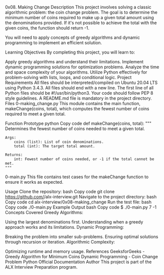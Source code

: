 0x08. Making Change
Description
This project involves solving a classic algorithmic problem: the coin change problem. The goal is to determine the minimum number of coins required to make up a given total amount using the denominations provided. If it's not possible to achieve the total with the given coins, the function should return -1.

You will need to apply concepts of greedy algorithms and dynamic programming to implement an efficient solution.

Learning Objectives
By completing this project, you will learn to:

Apply greedy algorithms and understand their limitations.
Implement dynamic programming solutions for optimization problems.
Analyze the time and space complexity of your algorithms.
Utilize Python effectively for problem-solving with lists, loops, and conditional logic.
Project Requirements
All files should be interpreted/compiled on Ubuntu 20.04 LTS using Python 3.4.3.
All files should end with a new line.
The first line of all Python files should be #!/usr/bin/python3.
Your code should follow PEP 8 style guidelines.
A README.md file is mandatory in the project directory.
Files
0-making_change.py
This module contains the main function, makeChange(coins, total), which computes the fewest number of coins required to meet a given total.

Function Prototype
python
Copy code
def makeChange(coins, total):
    """
    Determines the fewest number of coins needed to meet a given total.

    Args:
        coins (list): List of coin denominations.
        total (int): The target total amount.

    Returns:
        int: Fewest number of coins needed, or -1 if the total cannot be met.
    """
0-main.py
This file contains test cases for the makeChange function to ensure it works as expected.

Usage
Clone the repository:
bash
Copy code
git clone https://github.com/<your-username>/alx-interview.git
Navigate to the project directory:
bash
Copy code
cd alx-interview/0x08-making_change
Run the test file:
bash
Copy code
./0-main.py
Example Output
bash
Copy code
$ ./0-main.py
7
-1
Concepts Covered
Greedy Algorithms:

Using the largest denominations first.
Understanding when a greedy approach works and its limitations.
Dynamic Programming:

Breaking the problem into smaller sub-problems.
Ensuring optimal solutions through recursion or iteration.
Algorithmic Complexity:

Optimizing runtime and memory usage.
References
GeeksforGeeks - Greedy Algorithm for Minimum Coins
Dynamic Programming - Coin Change Problem
Python Official Documentation
Author
This project is part of the ALX Interview Preparation program.

